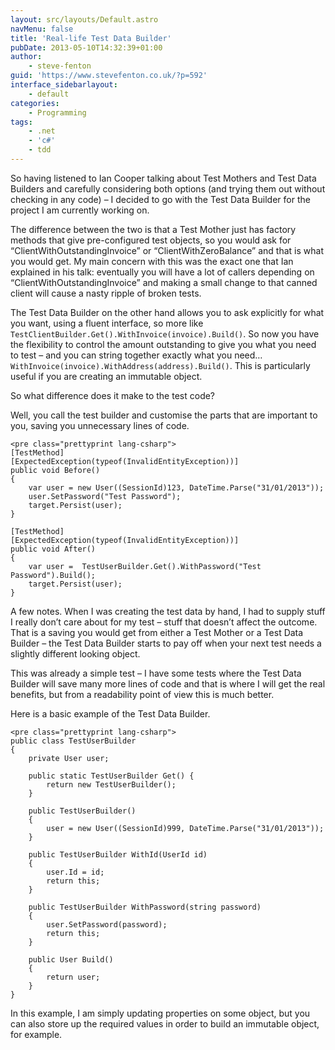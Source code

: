 ```yaml
---
layout: src/layouts/Default.astro
navMenu: false
title: 'Real-life Test Data Builder'
pubDate: 2013-05-10T14:32:39+01:00
author:
    - steve-fenton
guid: 'https://www.stevefenton.co.uk/?p=592'
interface_sidebarlayout:
    - default
categories:
    - Programming
tags:
    - .net
    - 'c#'
    - tdd
---
```


So having listened to Ian Cooper talking about Test Mothers and Test Data Builders and carefully considering both options (and trying them out without checking in any code) – I decided to go with the Test Data Builder for the project I am currently working on.

The difference between the two is that a Test Mother just has factory methods that give pre-configured test objects, so you would ask for “ClientWithOutstandingInvoice” or “ClientWithZeroBalance” and that is what you would get. My main concern with this was the exact one that Ian explained in his talk: eventually you will have a lot of callers depending on “ClientWithOutstandingInvoice” and making a small change to that canned client will cause a nasty ripple of broken tests.

The Test Data Builder on the other hand allows you to ask explicitly for what you want, using a fluent interface, so more like `TestClientBuilder.Get().WithInvoice(invoice).Build()`. So now you have the flexibility to control the amount outstanding to give you what you need to test – and you can string together exactly what you need… `WithInvoice(invoice).WithAddress(address).Build()`. This is particularly useful if you are creating an immutable object.

So what difference does it make to the test code?

Well, you call the test builder and customise the parts that are important to you, saving you unnecessary lines of code.

```
<pre class="prettyprint lang-csharp">
[TestMethod]
[ExpectedException(typeof(InvalidEntityException))]
public void Before()
{
    var user = new User((SessionId)123, DateTime.Parse("31/01/2013"));
    user.SetPassword("Test Password");
    target.Persist(user);
}

[TestMethod]
[ExpectedException(typeof(InvalidEntityException))]
public void After()
{
    var user =  TestUserBuilder.Get().WithPassword("Test Password").Build();
    target.Persist(user);
}
```
A few notes. When I was creating the test data by hand, I had to supply stuff I really don’t care about for my test – stuff that doesn’t affect the outcome. That is a saving you would get from either a Test Mother or a Test Data Builder – the Test Data Builder starts to pay off when your next test needs a slightly different looking object.

This was already a simple test – I have some tests where the Test Data Builder will save many more lines of code and that is where I will get the real benefits, but from a readability point of view this is much better.

Here is a basic example of the Test Data Builder.

```
<pre class="prettyprint lang-csharp">
public class TestUserBuilder
{
    private User user;
    
    public static TestUserBuilder Get() {
        return new TestUserBuilder();
    }
    
    public TestUserBuilder()
    {
        user = new User((SessionId)999, DateTime.Parse("31/01/2013"));
    }
    
    public TestUserBuilder WithId(UserId id)
    {
        user.Id = id;
        return this;
    }
    
    public TestUserBuilder WithPassword(string password)
    {
        user.SetPassword(password);
        return this;
    }
    
    public User Build()
    {
        return user;
    }
}
```
In this example, I am simply updating properties on some object, but you can also store up the required values in order to build an immutable object, for example.